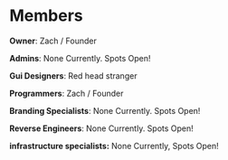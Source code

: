 # Members

**Owner**: Zach / Founder

**Admins**: None Currently. Spots Open!

**Gui Designers**: Red head stranger

**Programmers**: Zach / Founder

**Branding Specialists**: None Currently. Spots Open!

**Reverse Engineers**: None Currently. Spots Open! 

**infrastructure specialists:** None Currently, Spots Open!
